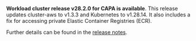 **Workload cluster release v28.2.0 for CAPA is available**. This release updates cluster-aws to v1.3.3 and Kubernetes to v1.28.14. It also includes a fix for accessing private Elastic Container Registries (ECR).

Further details can be found in the [release notes](https://docs.giantswarm.io/changes/workload-cluster-releases-capa/releases/aws-28.2.0).
